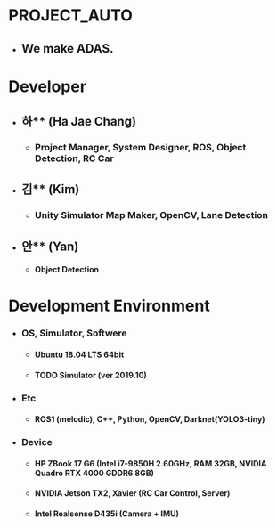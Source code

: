 # PROJECT_AUTO
* ## We make ADAS.

# Developer
* ## 하** (Ha Jae Chang)
  * ### Project Manager, System Designer, ROS, Object Detection, RC Car
* ## 김** (Kim)
  * ### Unity Simulator Map Maker, OpenCV, Lane Detection
* ## 안** (Yan)
  * #### Object Detection
  
 
# Development Environment
* ### OS, Simulator, Softwere
  * #### Ubuntu 18.04 LTS 64bit
  * #### TODO Simulator (ver 2019.10)
* ### Etc
  * #### ROS1 (melodic), C++, Python, OpenCV, Darknet(YOLO3-tiny)
* ### Device
  * #### HP ZBook 17 G6 (Intel i7-9850H 2.60GHz, RAM 32GB, NVIDIA Quadro RTX 4000 GDDR6 8GB)
  * #### NVIDIA Jetson TX2, Xavier (RC Car Control, Server)
  * #### Intel Realsense D435i (Camera + IMU)
